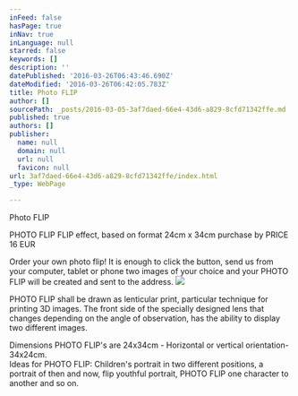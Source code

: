 ```yaml
---
inFeed: false
hasPage: true
inNav: true
inLanguage: null
starred: false
keywords: []
description: ''
datePublished: '2016-03-26T06:43:46.690Z'
dateModified: '2016-03-26T06:42:05.783Z'
title: Photo FLIP
author: []
sourcePath: _posts/2016-03-05-3af7daed-66e4-43d6-a829-8cfd71342ffe.md
published: true
authors: []
publisher:
  name: null
  domain: null
  url: null
  favicon: null
url: 3af7daed-66e4-43d6-a829-8cfd71342ffe/index.html
_type: WebPage

---
```

Photo FLIP

PHOTO FLIP
FLIP effect, based on format 24cm x 34cm purchase by PRICE 16 EUR

Order your own photo flip! It is enough to click the button, send us from your computer, tablet or phone two images of your choice and your PHOTO FLIP will be created and sent to the address.
![](https://the-grid-user-content.s3-us-west-2.amazonaws.com/657c76ec-6bb3-43eb-acaa-8bd88965056b.gif)

PHOTO FLIP shall be drawn as lenticular print, particular technique for printing 3D images. The front side of the specially designed lens that changes depending on the angle of observation, has the ability to display two different images.
  
Dimensions PHOTO FLIP's are 24x34cm - Horizontal or vertical orientation-34x24cm.  
Ideas for PHOTO FLIP: Children's portrait in two different positions, a portrait of then and now, flip youthful portrait, PHOTO FLIP one character to another and so on.